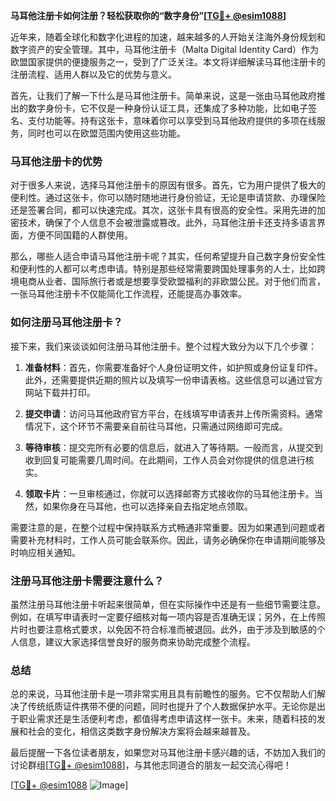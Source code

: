 **马耳他注册卡如何注册？轻松获取你的“数字身份”[[TG💪+ @esim1088](https://t.me/s/esim1088)]**

近年来，随着全球化和数字化进程的加速，越来越多的人开始关注海外身份规划和数字资产的安全管理。其中，马耳他注册卡（Malta Digital Identity Card）作为欧盟国家提供的便捷服务之一，受到了广泛关注。本文将详细解读马耳他注册卡的注册流程、适用人群以及它的优势与意义。

首先，让我们了解一下什么是马耳他注册卡。简单来说，这是一张由马耳他政府推出的数字身份卡，它不仅是一种身份认证工具，还集成了多种功能，比如电子签名、支付功能等。持有这张卡，意味着你可以享受到马耳他政府提供的多项在线服务，同时也可以在欧盟范围内使用这些功能。

### 马耳他注册卡的优势

对于很多人来说，选择马耳他注册卡的原因有很多。首先，它为用户提供了极大的便利性。通过这张卡，你可以随时随地进行身份验证，无论是申请贷款、办理保险还是签署合同，都可以快速完成。其次，这张卡具有很高的安全性。采用先进的加密技术，确保了个人信息不会被泄露或篡改。此外，马耳他注册卡还支持多语言界面，方便不同国籍的人群使用。

那么，哪些人适合申请马耳他注册卡呢？其实，任何希望提升自己数字身份安全性和便利性的人都可以考虑申请。特别是那些经常需要跨国处理事务的人士，比如跨境电商从业者、国际旅行者或是想要享受欧盟福利的非欧盟公民。对于他们而言，一张马耳他注册卡不仅能简化工作流程，还能提高办事效率。

### 如何注册马耳他注册卡？

接下来，我们来谈谈如何注册马耳他注册卡。整个过程大致分为以下几个步骤：

1. **准备材料**：首先，你需要准备好个人身份证明文件，如护照或身份证复印件。此外，还需要提供近期的照片以及填写一份申请表格。这些信息可以通过官方网站下载并打印。

2. **提交申请**：访问马耳他政府官方平台，在线填写申请表并上传所需资料。通常情况下，这个环节不需要亲自前往马耳他，只需通过网络即可完成。

3. **等待审核**：提交完所有必要的信息后，就进入了等待期。一般而言，从提交到收到回复可能需要几周时间。在此期间，工作人员会对你提供的信息进行核实。

4. **领取卡片**：一旦审核通过，你就可以选择邮寄方式接收你的马耳他注册卡。当然，如果你身在马耳他，也可以选择亲自去指定地点领取。

需要注意的是，在整个过程中保持联系方式畅通非常重要。因为如果遇到问题或者需要补充材料时，工作人员可能会联系你。因此，请务必确保你在申请期间能够及时响应相关通知。

### 注册马耳他注册卡需要注意什么？

虽然注册马耳他注册卡听起来很简单，但在实际操作中还是有一些细节需要注意。例如，在填写申请表时一定要仔细核对每一项内容是否准确无误；另外，在上传照片时也要注意格式要求，以免因不符合标准而被退回。此外，由于涉及到敏感的个人信息，建议大家选择信誉良好的服务商来协助完成整个流程。

### 总结

总的来说，马耳他注册卡是一项非常实用且具有前瞻性的服务。它不仅帮助人们解决了传统纸质证件携带不便的问题，同时也提升了个人数据保护水平。无论你是出于职业需求还是生活便利考虑，都值得考虑申请这样一张卡。未来，随着科技的发展和社会的变化，相信这类数字身份解决方案将会越来越普及。

最后提醒一下各位读者朋友，如果您对马耳他注册卡感兴趣的话，不妨加入我们的讨论群组[[TG💪+ @esim1088](https://t.me/s/esim1088)]，与其他志同道合的朋友一起交流心得吧！

[[TG💪+ @esim1088](https://t.me/s/esim1088) ![Image](https://i.postimg.cc/4NQfJmqS/Snipaste-2025-05-13-00-14-12.png)]